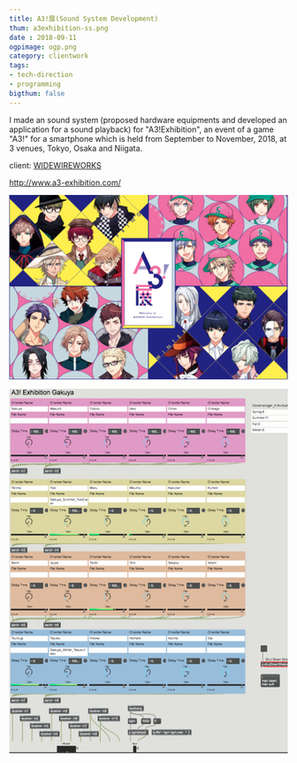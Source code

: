 ```yaml
---
title: A3!展(Sound System Development)
thum: a3exhibition-ss.png
date : 2018-09-11
ogpimage: ogp.png
category: clientwork
tags:
- tech-direction
- programming
bigthum: false
---
```


I made an sound system (proposed hardware equipments and developed an application for a sound playback) for "A3!Exhibition", an event of a game "A3!" for a smartphone which is held from September to November, 2018, at 3 venues, Tokyo, Osaka and Niigata.

client: [WIDEWIREWORKS](https://www.widewireworks.jp)

http://www.a3-exhibition.com/

![](a3-web-ss.png)

![](a3exhibition-ss.png)
